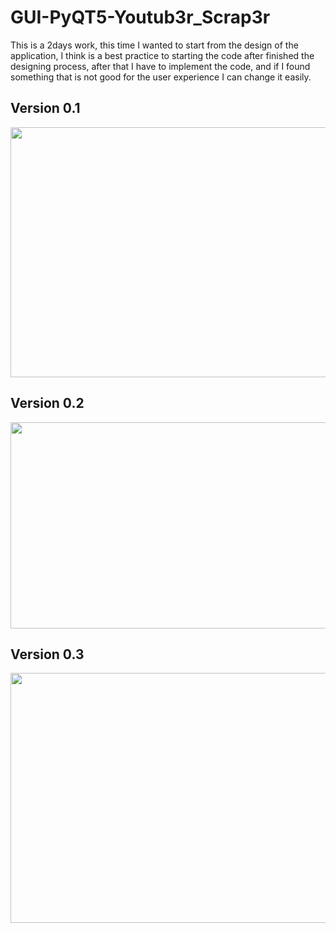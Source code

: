 # GUI-PyQT5-Youtub3r_Scrap3r

This is a 2days work, this time I wanted to start from the design of the application, I think is a best practice to starting the code after finished the designing process, after that I have to implement the code, and if I found something that is not good for the user experience I can change it easily.

## Version 0.1
<img src="https://user-images.githubusercontent.com/97179746/160294267-572cddf3-1508-436e-a112-1d28cf686bdf.png" width="600" height="400" />

## Version 0.2
<img src="https://user-images.githubusercontent.com/97179746/160380980-510b382f-06f0-4b4a-a939-96dc17a5e469.png" width="600" height="330" />

## Version 0.3
<img src="https://user-images.githubusercontent.com/97179746/160888332-0b43fa11-411c-43a5-84cd-25a7a6cc6ce4.png" width="600" height="400" />

